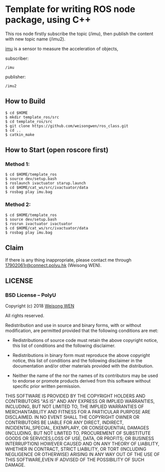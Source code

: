 # Template for writing ROS node package, using C++

This ros node firstly subscribe the topic (/imu), then publish the content with new topic name (/imu2).

[imu](https://baike.baidu.com/item/%E6%83%AF%E6%80%A7%E6%B5%8B%E9%87%8F%E5%8D%95%E5%85%83/7942440?fr=aladdin) is a sensor to measure the acceleration of objects,

subscriber: 

```
/imu
```
publisher: 

```
/imu2
```
## How to Build

```
$ cd $HOME
$ mkdir template_ros/src
$ cd template_ros/src
$ git clone https://github.com/weisongwen/ros_class.git
$ cd ..
$ catkin_make
```

## How to Start (open roscore first)
### Method 1:
```
$ cd $HOME/template_ros
$ source dev/setup.bash
$ roslaunch ivactuator starup.launch
$ cd $HOME/cat_ws/src/ivactuator/data
$ rosbag play imu.bag
```

### Method 2:
```
$ cd $HOME/template_ros
$ source dev/setup.bash
$ rosrun ivactuator ivactuator
$ cd $HOME/cat_ws/src/ivactuator/data
$ rosbag play imu.bag
```


## Claim

If there is any thing inappropriate, please contact me through 17902061r@connect.polyu.hk (Weisong WEN).

## LICENSE
### BSD License – PolyU

Copyright (c) 2018 [Weisong WEN](https://github.com/weisongwen)

All rights reserved.

Redistribution and use in source and binary forms, with or without modification, are permitted provided that the following conditions are met:

* Redistributions of source code must retain the above copyright notice, this list of conditions and the following disclaimer.

* Redistributions in binary form must reproduce the above copyright notice, this list of conditions and the following disclaimer in the documentation and/or other materials provided with the distribution.

* Neither the name of the <organization> nor the names of its contributors may be used to endorse or promote products derived from this software without specific prior written permission.

THIS SOFTWARE IS PROVIDED BY THE COPYRIGHT HOLDERS AND CONTRIBUTORS "AS IS" AND ANY EXPRESS OR IMPLIED WARRANTIES, INCLUDING, BUT NOT LIMITED TO, THE IMPLIED WARRANTIES OF MERCHANTABILITY AND FITNESS FOR A PARTICULAR PURPOSE ARE DISCLAIMED. IN NO EVENT SHALL THE COPYRIGHT OWNER OR CONTRIBUTORS BE LIABLE FOR ANY DIRECT, INDIRECT, INCIDENTAL,SPECIAL, EXEMPLARY, OR CONSEQUENTIAL DAMAGES (INCLUDING, BUT NOT LIMITED TO, PROCUREMENT OF SUBSTITUTE GOODS OR SERVICES;LOSS OF USE, DATA, OR PROFITS; OR BUSINESS INTERRUPTION) HOWEVER CAUSED AND ON ANY THEORY OF LIABILITY, WHETHER IN CONTRACT, STRICT LIABILITY, OR TORT (INCLUDING NEGLIGENCE OR OTHERWISE) ARISING IN ANY WAY OUT OF THE USE OF THIS SOFTWARE,EVEN IF ADVISED OF THE POSSIBILITY OF SUCH DAMAGE.
